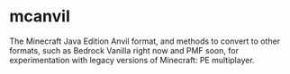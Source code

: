 # mcanvil
The Minecraft Java Edition Anvil format, and methods to convert to other formats, such as Bedrock Vanilla right now and PMF soon, for experimentation with legacy versions of Minecraft: PE multiplayer.
